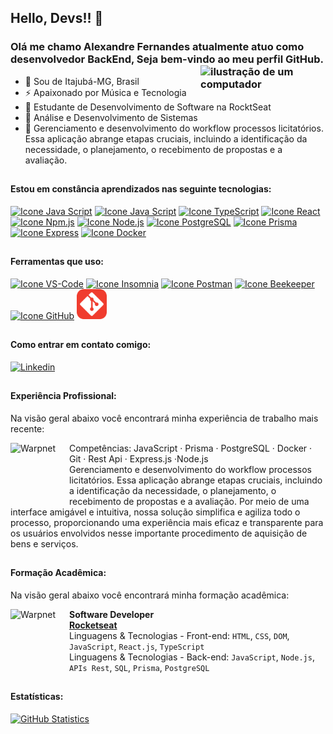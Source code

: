 <link rel="stylesheet" href="https://cdn.jsdelivr.net/gh/devicons/devicon@v2.15.1/devicon.min.css">

## Hello, Devs!! 👋
### Olá me chamo Alexandre Fernandes atualmente atuo como desenvolvedor BackEnd, Seja bem-vindo ao meu perfil GitHub.<img src="https://raw.githubusercontent.com/MicaelliMedeiros/micaellimedeiros/master/image/computer-illustration.png" alt="ilustração de um computador" min-width="200px" max-width="200px" width="200px" align="right">

- 🔰  Sou de Itajubá-MG, Brasil
- ⚡ Apaixonado por Música e Tecnologia
- 🧠 Estudante de Desenvolvimento de Software na RocktSeat
- 🧠 Análise e Desenvolvimento de Sistemas
- 🏦 Gerenciamento e desenvolvimento do workflow processos licitatórios. Essa aplicação abrange etapas cruciais, incluindo a identificação da necessidade, o planejamento, o recebimento de propostas e a avaliação.

##

#### Estou em constância aprendizados nas seguinte tecnologias:
[<img height="48px" width="48px" alt="Icone Java Script" src="https://skillicons.dev/icons?i=js"/>]()
[<img height="48px" width="48px" alt="Icone Java Script" src="https://skillicons.dev/icons?i=nest"/>]()
[<img height="48px" width="48px" alt="Icone TypeScript" src="https://skillicons.dev/icons?i=ts"/>]()
[<img height="48px" width="48px" alt="Icone React" src="https://skillicons.dev/icons?i=react"/>]()
[<img height="48px" width="48px" alt="Icone Npm.js" src="https://i.postimg.cc/L8k9jKJ2/Group.png"/>]()
[<img height="48px" width="48px" alt="Icone Node.js" src="https://skillicons.dev/icons?i=nodejs"/>]()
[<img height="48px" width="48px" alt="Icone PostgreSQL" src="https://skillicons.dev/icons?i=postgres"/>]()
[<img height="48px" width="48px" alt="Icone Prisma" src="https://skillicons.dev/icons?i=prisma"/>]()
[<img height="48px" width="48px" alt="Icone Express" src="https://skillicons.dev/icons?i=express"/>]()
[<img height="48px" width="48px" alt="Icone Docker" src="https://skillicons.dev/icons?i=docker"/>]()

##

#### Ferramentas que uso:
[<img height="48px" width="48px" alt="Icone VS-Code" src="https://skillicons.dev/icons?i=vscode"/>](https://code.visualstudio.com)
[<img height="48px" width="48px" alt="Icone Insomnia" src="https://i.postimg.cc/MHch4m7T/insomnia.png"/>](https://insomnia.rest)
[<img height="48px" width="48px" alt="Icone Postman" src="https://i.postimg.cc/QNyBTNVk/postman.png"/>](https://www.postman.com)
[<img height="48px" width="48px" alt="Icone Beekeeper" src="https://i.postimg.cc/j5sT81d4/beekeeperstudio.png"/>](https://www.beekeeperstudio.io)
[<img height="48px" width="48px" alt="Icone GitHub" src="https://skillicons.dev/icons?i=github"/>](https://github.com/)
[<img height="48px" width="48px" alt="Icone Git" src="https://raw.githubusercontent.com/tandpfun/skill-icons/main/icons/Git.svg"/>](https://git-scm.com)

##

#### Como entrar em contato comigo:
[<img alt="Linkedin" src="https://img.shields.io/badge/-linkedin-%230077B5?style=for-the-badge&logo=linkedin&logoColor=white"/>](https://www.linkedin.com/in/alexandre-fernandes-pereira/)

##

#### Experiência Profissional:
Na visão geral abaixo você encontrará minha experiência de trabalho mais recente:

<img align="left" height="94px" width="94px" alt="Warpnet" src="https://media.licdn.com/dms/image/C4D0BAQECdyrnz6rSHA/company-logo_200_200/0/1630527482366/prefeituradeitajuba_logo?e=1709164800&v=beta&t=0vBJNnnzbivZ_-SrtPpHTPzrYcZDdaLnWXn9xrtWng0"/>
Competências: JavaScript · Prisma · PostgreSQL · Docker · Git · Rest Api · Express.js ·Node.js 
<br/> Gerenciamento e desenvolvimento do workflow processos licitatórios. Essa aplicação abrange etapas cruciais, incluindo a identificação da necessidade, o planejamento, o recebimento de propostas e a avaliação. Por meio de uma interface amigável e intuitiva, nossa solução simplifica e agiliza todo o processo, proporcionando uma experiência mais eficaz e transparente para os usuários envolvidos nesse importante procedimento de aquisição de bens e serviços.

##

#### Formação Acadêmica:
Na visão geral abaixo você encontrará minha formação acadêmica:

[<img align="left" height="94px" width="94px" alt="Warpnet" src="https://media.licdn.com/dms/image/C560BAQFU-ZKLLdANXg/company-logo_200_200/0/1630657784564/rocketseat_logo?e=1709164800&v=beta&t=kD_wI4O0B-Ox-sCaGJ-Y2mn1SBVET9IpTJop3Fr3xBg"/>](https://www.rocketseat.com.br/?utm_source=google&utm_medium=cpc&utm_campaign=lead&utm_term=perpetuo&utm_content=institucional-lead-home-texto-lead-brandkws-none-none-institucional-none-none-br-google&utm_term=rocketseat&utm_campaign=PROGRAMAS-ALL-BRANDKWS-SEM&utm_source=adwords&utm_medium=cpc&hsa_acc=8545075154&hsa_cam=16048648686&hsa_grp=135825188594&hsa_ad=579096962131&hsa_src=g&hsa_tgt=kwd-679159515078&hsa_kw=rocketseat&hsa_mt=b&hsa_net=adwords&hsa_ver=3&gad_source=1&gclid=CjwKCAiAmZGrBhAnEiwAo9qHiQ0tS6Cda6_Dpv4ZbrZ6ck-l4XuYTWxiT80gRy_McvyD-m5HEpcoRhoCDZwQAvD_BwE)
**Software Developer** \
[**Rocketseat**](https://www.rocketseat.com.br/?utm_source=google&utm_medium=cpc&utm_campaign=lead&utm_term=perpetuo&utm_content=institucional-lead-home-texto-lead-brandkws-none-none-institucional-none-none-br-google&utm_term=rocketseat&utm_campaign=PROGRAMAS-ALL-BRANDKWS-SEM&utm_source=adwords&utm_medium=cpc&hsa_acc=8545075154&hsa_cam=16048648686&hsa_grp=135825188594&hsa_ad=579096962131&hsa_src=g&hsa_tgt=kwd-679159515078&hsa_kw=rocketseat&hsa_mt=b&hsa_net=adwords&hsa_ver=3&gad_source=1&gclid=CjwKCAiAmZGrBhAnEiwAo9qHiQ0tS6Cda6_Dpv4ZbrZ6ck-l4XuYTWxiT80gRy_McvyD-m5HEpcoRhoCDZwQAvD_BwE) \
Linguagens & Tecnologias - Front-end: `HTML`, `CSS`, `DOM`, `JavaScript`, `React.js`, `TypeScript`
<br/>Linguagens & Tecnologias - Back-end: `JavaScript`, `Node.js`, `APIs Rest`, `SQL`, `Prisma`, `PostgreSQL`

##

#### Estatísticas:
[<img height="180px" alt="GitHub Statistics" src="https://github-readme-stats.vercel.app/api/top-langs/?username=Alexandre-FP&&langs_count=6&theme=dark&layout=compact"/>](https://github.com/)
